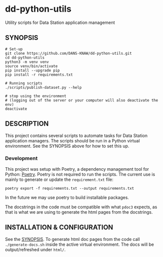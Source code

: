 dd-python-utils
===============

Utility scripts for Data Station application management

SYNOPSIS
--------

    # Set-up
    git clone https://github.com/DANS-KNAW/dd-python-utils.git
    cd dd-python-utils
    python3 -m venv venv
    source venv/bin/activate
    pip install --upgrade pip
    pip install -r requirements.txt
    
    # Running scripts
    ./scripts/publish-dataset.py --help
    
    # stop using the environment 
    # (logging out of the server or your computer will also deactivate the env)
    deactivate

DESCRIPTION
-----------
This project contains several scripts to automate tasks for Data Station application managers. The scripts should be run
in a Python virtual environment. See the SYNOPSIS above for how to set this up.

### Development

This project was setup with Poetry, a dependency management tool for Python: [Poetry](https://python-poetry.org/docs/).
Poetry is not required to run the scripts. The current use is mainly to generate or update the `requirement.txt` file:

    poetry export -f requirements.txt --output requirements.txt

In the future we may use poetry to build installable packages.

The docstrings in the code must be compatible with what `pdoc3` expects, as that is what we are using to generate the
html pages from the docstrings.


INSTALLATION & CONFIGURATION
----------------------------

See the [SYNOPSIS](#synopsis). To generate html doc pages from the code call `./generate-docs.sh` inside the active
virtual environment. The docs will be output/refreshed under `html/`.

